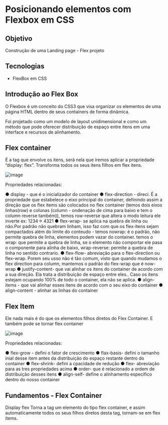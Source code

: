 # Posicionando elementos com Flexbox em CSS

## Objetivo

Construção de uma Landing page - Flex projeto

## Tecnologias

- FlexBox em CSS

## Introdução ao Flex Box

O Flexbox é um conceito do CSS3 que visa organizar os elementos de uma página HTML dentro de seus containers de forma dinâmica.

Foi projetado como um modelo de layout unidimensional e como um método que pode oferecer distribuição de espaço entre itens em uma interface e recursos de alinhamento.


## Flex container


É a tag que envolve os itens, será nela que iremos aplicar a propriedade “display: flex”. Transforma todos os seus itens filhos
em flex itens.

![image](https://user-images.githubusercontent.com/52088444/171762073-5d21daf8-790a-4757-8994-b6e2ca981415.png)

Propriedades relacionadas:

● display - que é o inicializador do container
● flex-direction - direci. É a  propriedade que estabelece o eixo principal do container,
definindo assim a direção que os flex items são colocados no flex container (temos dois eixos linhas(row) e colunas (column - ondenação de cima para baixo e tem o column reverse também)), temos row-reverse que altera o modo leitura ele inverte ex: 1234-> 4321
● flex-wrap- se aplica na quebra de linha ou não.Por padrão não quebram linham, isso faz com que os flex-itens sejam compactados além do limite do conteudo - temos nowrap: é o padrão, não permite quebra de linha, elementos podem vazar do container. temos o wrap: que permite a quebra de linha, se o elemento não comportar ele pasa o componente para alinha de baixo, wrap-reverse: permite a quebra de linha no sentido contrario.
● flex-flow- abreviação para o flex-direction ou flex-wrap. Porem seu usso não é tão comum, visto que 
quando mudamos o flex direction para column, mantemos o padrão do flex-wrap que é now-wrap
● justify-content- que vai alinhar os itens do container de acordo com a sua direção. Ela trata a distribuição de espaço entre eles.. Caso os itens estejam ocupando 100% de todo o container, ela não se aplica.
● align-items - que vai alinhar esses itens de acordo com o seu eixo do container
● align-content - alinhar as linhas do container


## Flex Item

Ele nada mais é do que os elementos filhos diretos do Flex Container. E também pode se tornar flex container

![image](https://user-images.githubusercontent.com/52088444/171762664-0f0d1fd7-1c05-4139-b8a3-581b11afce8e.png)

Propriedades relacionadas:

● flex-grow - defini o fator de crescimento
● flax-basis- defini o tamanho inial desse item antes da distribuição do espaço restante dentro do container
● flex-shrink- defini a cpacidade de redução
● flex- abreviação para as tres propriedades acima
● order- que é relacionado a ordem de distribuição desses itens
● align-self- define o alinhamento especifico dentro do nosso container

## Fundamentos - Flex Container

Display flex Torna a tag um elemento do tipo flex container, e assim automaticamente todos os seus filhos diretos desta tag, tornam-se em flex items.


